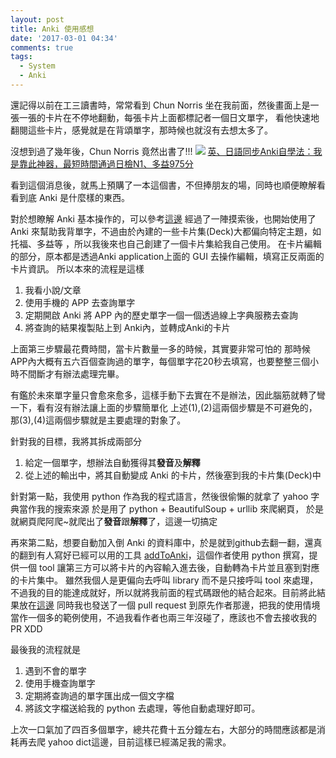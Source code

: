 ```yaml
---
layout: post
title: Anki 使用感想
date: '2017-03-01 04:34'
comments: true
tags:
  - System
  - Anki
---
```

還記得以前在工三讀書時，常常看到 Chun Norris 坐在我前面，然後畫面上是一張一張的卡片在不停地翻動，每張卡片上面都標記者一個日文單字， 看他快速地翻閱這些卡片，感覺就是在背頌單字，那時候也就沒有去想太多了。

沒想到過了幾年後，Chun Norris 竟然出書了!!!
![](http://cdn.kingstone.com.tw/book/images/product/20180/2018052742456/2018052742456b.jpg)
[英、日語同步Anki自學法：我是靠此神器，最短時間通過日檢N1、多益975分](http://www.books.com.tw/products/0010740471)

看到這個消息後，就馬上預購了一本這個書，不但捧朋友的場，同時也順便瞭解看看到底 Anki 是什麼樣的東西。

<!--more-->

對於想瞭解 Anki 基本操作的，可以參考[這邊](http://blog.chunnorris.cc/2016/04/anki1.html)
經過了一陣摸索後，也開始使用了 Anki 來幫助我背單字，不過由於內建的一些卡片集(Deck)大都偏向特定主題，如托福、多益等
，所以我後來也自己創建了一個卡片集給我自己使用。
在卡片編輯的部分，原本都是透過Anki application上面的 GUI 去操作編輯，填寫正反兩面的卡片資訊。
所以本來的流程是這樣
1. 我看小說/文章
2. 使用手機的 APP 去查詢單字
3. 定期開啟 Anki 將 APP 內的歷史單字一個一個透過線上字典服務去查詢
4. 將查詢的結果複製貼上到 Anki內，並轉成Anki的卡片

上面第三步驟最花費時間，當卡片數量一多的時候，其實要非常可怕的
那時候APP內大概有五六百個查詢過的單字，每個單字花20秒去填寫，也要整整三個小時不間斷才有辦法處理完畢。

有鑑於未來單字量只會愈來愈多，這樣手動下去實在不是辦法，因此腦筋就轉了彎一下，看有沒有辦法讓上面的步驟簡單化
上述(1),(2)這兩個步驟是不可避免的，那(3),(4)這兩個步驟就是主要處理的對象了。

針對我的目標，我將其拆成兩部分
1. 給定一個單字，想辦法自動獲得其**發音**及**解釋**
2. 從上述的輸出中，將其自動變成 Anki 的卡片，然後塞到我的卡片集(Deck)中


針對第一點，我使用 python 作為我的程式語言，然後很偷懶的就拿了 yahoo 字典當作我的搜索來源
於是用了 python + BeautifulSoup + urllib 來爬網頁，
於是就網頁爬阿爬~就爬出了**發音**跟**解釋**了，這邊一切搞定

再來第二點，想要自動加入倒 Anki 的資料庫中，於是就到github去翻一翻，還真的翻到有人寫好已經可以用的工具
[addToAnki](https://github.com/nheinric/addToAnki)，這個作者使用 python 撰寫，提供一個 tool 讓第三方可以將卡片的內容輸入進去後，自動轉為卡片並且塞到對應的卡片集中。
雖然我個人是更偏向去呼叫 library 而不是只接呼叫 tool 來處理，不過我的目的能達成就好，所以就將我前面的程式碼跟他的結合起來。目前將此結果放在[這邊](https://github.com/hwchiu/addToAnki/tree/master/examples/YahooDict)
同時我也發送了一個 pull request 到原先作者那邊，把我的使用情境當作一個多的範例使用，不過我看作者也兩三年沒碰了，應該也不會去接收我的 PR XDD

最後我的流程就是
1. 遇到不會的單字
2. 使用手機查詢單字
3. 定期將查詢過的單字匯出成一個文字檔
4. 將該文字檔送給我的 python 去處理，等他自動處理好即可。

上次一口氣加了四百多個單字，總共花費十五分鐘左右，大部分的時間應該都是消耗再去爬 yahoo dict這邊，目前這樣已經滿足我的需求。
